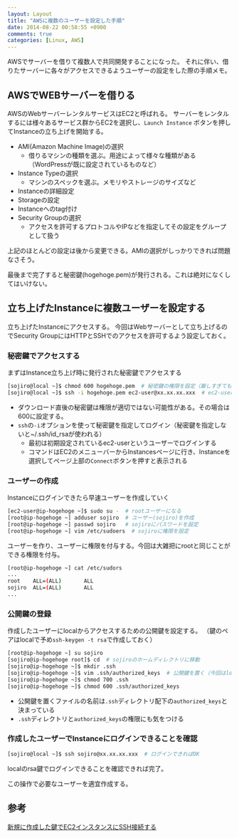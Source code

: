 ```yaml
---
layout: Layout
title: "AWSに複数のユーザーを設定した手順"
date: 2014-08-22 00:58:55 +0900
comments: true
categories: [Linux, AWS]
---
```

AWSでサーバーを借りて複数人で共同開発することになった。
それに伴い、借りたサーバーに各々がアクセスできるようユーザーの設定をした際の手順メモ。

## AWSでWEBサーバーを借りる
AWSのWebサーバーレンタルサービスはEC2と呼ばれる。
サーバーをレンタルするには様々あるサービス群からEC2を選択し、```Launch Instance``` ボタンを押してInstanceの立ち上げを開始する。

* AMI(Amazon Machine Image)の選択
    * 借りるマシンの種類を選ぶ。用途によって様々な種類がある（WordPressが既に設定されているものなど）
* Instance Typeの選択
    * マシンのスペックを選ぶ。メモリやストレージのサイズなど
* Instanceの詳細設定
* Storageの設定
* Instanceへのtag付け
* Security Groupの選択
    * アクセスを許可するプロトコルやIPなどを指定してその設定をグループとして扱う

上記のほとんどの設定は後から変更できる。AMIの選択がしっかりできれば問題なさそう。

最後まで完了すると秘密鍵(hogehoge.pem)が発行される。これは絶対になくしてはいけない。

## 立ち上げたInstanceに複数ユーザーを設定する
立ち上げたInstanceにアクセスする。
今回はWebサーバーとして立ち上げるのでSecurity GroupにはHTTPとSSHでのアクセスを許可するよう設定しておく。

### 秘密鍵でアクセスする
まずはInstance立ち上げ時に発行された秘密鍵でアクセスする
```bash
[sojiro@local ~]$ chmod 600 hogehoge.pem  # 秘密鍵の権限を設定（厳しすぎても甘過ぎても使えない）
[sojiro@local ~]$ ssh -i hogehoge.pem ec2-user@xx.xx.xx.xxx  # ec2-userでログイン
```
* ダウンロード直後の秘密鍵は権限が適切ではない可能性がある。その場合は600に設定する。
* ```ssh```の```-i```オプションを使って秘密鍵を指定してログイン（秘密鍵を指定しないと~/.ssh/id_rsaが使われる）
    * 最初は初期設定されているec2-userというユーザーでログインする
    * コマンドはEC2のメニューバーからInstancesページに行き、Instanceを選択してページ上部の```Connect```ボタンを押すと表示される

### ユーザーの作成
Instanceにログインできたら早速ユーザーを作成していく
```bash
[ec2-user@ip-hogehoge ~]$ sudo su -  # rootユーザーになる
[root@ip-hogehoge ~] adduser sojiro  # ユーザー(sojiro)を作成
[root@ip-hogehoge ~] passwd sojiro   # sojiroにパスワードを設定
[root@ip-hogehoge ~] vim /etc/sudoers  # sojiroに権限を設定
```
ユーザーを作り、ユーザーに権限を付与する。今回は大雑把にrootと同じことができる権限を付与。
```bash
[root@ip-hogehoge ~] cat /etc/sudors
...
root    ALL=(ALL)       ALL
sojiro  ALL=(ALL)       ALL
...
```

### 公開鍵の登録
作成したユーザーにlocalからアクセスするための公開鍵を設定する。
（鍵のペアはlocalで予め```ssh-keygen -t rsa```で作成しておく）
```bash
[root@ip-hogehoge ~] su sojiro
[sojiro@ip-hogehoge root]$ cd  # sojiroのホームディレクトリに移動
[sojiro@ip-hogehoge ~]$ mkdir .ssh
[sojiro@ip-hogehoge ~]$ vim .ssh/authorized_keys  # 公開鍵を置く（今回はlocalのid_rsa.pubをコピペした）
[sojiro@ip-hogehoge ~]$ chmod 700 .ssh
[sojiro@ip-hogehoge ~]$ chmod 600 .ssh/authorized_keys
```
* 公開鍵を置くファイルの名前は```.ssh```ディレクトリ配下の```authorized_keys```と決まっている
* ```.ssh```ディレクトリと```authorized_keys```の権限にも気をつける

### 作成したユーザーでInstanceにログインできることを確認
```bash
[sojiro@local ~]$ ssh sojiro@xx.xx.xx.xxx  # ログインできればOK
```
localのrsa鍵でログインできることを確認できれば完了。

この操作で必要なユーザーを適宜作成する。

## 参考
[新規に作成した鍵でEC2インスタンスにSSH接続する](http://d.hatena.ne.jp/torazuka/20110420/ssh)

